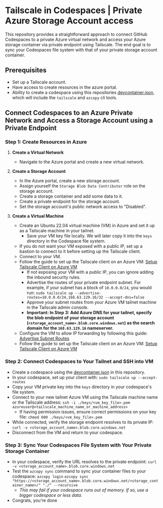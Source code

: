 # Tailscale in Codespaces | Private Azure Storage Account access

This repository provides a straightforward approach to connect GitHub Codespaces to a private Azure virtual network and access your Azure storage container via private endpoint using Tailscale. The end goal is to sync your Codespaces file system with that of your private storage account container.

## Prerequisites

- Set up a Tailscale account.
- Have access to create resources in the azure portal.
- Ability to create a codespace using this repositories [devcontainer.json](./.devcontainer/devcontainer.json), which will include the `tailscale` and `azcopy` cli tools.

## Connect Codespaces to an Azure Private Network and Access a Storage Account using a Private Endpoint

### Step 1: Create Resources in Azure

1. **Create a Virtual Network**

   - Navigate to the Azure portal and create a new virtual network.
2. **Create a Storage Account**

   - In the Azure portal, create a new storage account.
   - Assign yourself the `Storage Blob Data Contributor` role on the storage account.
   - Create a storage container and add some data to it.
   - Create a private endpoint for the storage account.
   - Set the storage account's public network access to "Disabled".
3. **Create a Virtual Machine**

   - Create an Ubuntu 22.04 virtual machine (VM) in Azure and set it up as a Tailscale machine in your tailnet.
     - Save your VM key file locally. We will later copy it into the `keys` directory in the Codespace file system.
   - If you do not want your VM exposed with a public IP, set up a bastion to connect to it before setting up the Tailscale client.
   - Connect to your VM.
   - Follow the guide to set up the Tailscale client on an Azure VM: [Setup Tailscale Client on Azure VM](https://tailscale.com/kb/1142/cloud-azure-linux)
     - If not exposing your VM with a public IP, you can ignore adding the inbound security rules.
     - Advertise the routes of your private endpoint subnet. For example, if your subnet has a block of `10.0.0.0/24`, you would run: `sudo tailscale up --advertise-routes=10.0.0.0/24,168.63.129.16/32 --accept-dns=false`
     - Approve your subnet routes from your Azure VM tailnet machine in the Tailscale admin console.
     - **Important: In Step 3: Add Azure DNS for your tailnet, specify the blob endpoint of your storage account (`<storage_account_name>.blob.core.windows.net`) as the search domain for the `168.63.129.16` nameserver.**
   - Configure the VM to allow IP forwarding by following this guide: [Advertise Subnet Routes](https://tailscale.com/kb/1019/subnets?tab=linux#advertise-subnet-routes)
   - Follow the guide to set up the Tailscale client on an Azure VM: [Setup Tailscale Client on Azure VM](https://tailscale.com/kb/1142/cloud-azure-linux)

### Step 2: Connect Codespaces to Your Tailnet and SSH into VM

- Create a codespace using the [devcontainer.json](./.devcontainer/devcontainer.json) in this repository.
- In your codespace, set up your client with:
  `sudo tailscale up --accept-routes`
- Copy your VM private key into the `keys` directory in your codespace's file system.
- Connect to your new tailnet Azure VM using the Tailscale machine name or the Tailscale address:
  `ssh -i ./keys/<vm_key_file>.pem azureuser@<tailscale_machine_name_or_machine_address>`
  - If having permission issues, ensure correct permissions on your key file:
    `chmod 600 ./keys/<vm_key_file>.pem`
- While connected, verify the storage endpoint resolves to its private IP:
  `curl -v <storage_account_name>.blob.core.windows.net`
- Disconnect from the VM and return to your codespace.

### Step 3: Sync Your Codespaces File System with Your Private Storage Container

- In your codespace, verify the URL resolves to the private endpoint:
  `curl -v <storage_account_name>.blob.core.windows.net`
- Test the `azcopy sync` command to sync your container files to your codespace:
  `azcopy login`
  `azcopy sync "https://<storage_account_name>.blob.core.windows.net/<storage_container_name>/" "./" --recursive`
    - *This may fail if your codespace runs out of memory. If so, use a bigger codespace or less data.*
- Congrats, you're done